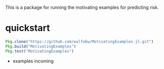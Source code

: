 
This is a package for running the motivating examples for predicting risk.

# quickstart
```julia
Pkg.clone("https://github.com/wulfebw/MotivatingExamples.jl.git")
Pkg.build("MotivatingExamples")
Pkg.test("MotivatingExamples")
```
- examples incoming